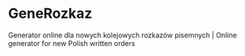 # GeneRozkaz
Generator online dla nowych kolejowych rozkazów pisemnych | Online generator for new Polish written orders
